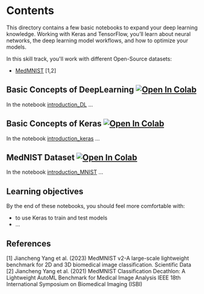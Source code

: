 # Contents

This directory contains a few basic notebooks to expand your deep learning knowledge. Working with Keras and TensorFlow, you’ll learn about neural networks, the deep learning model workflows, and how to optimize your models.

In this skill track, you'll work with different Open-Source datasets:
- [MedMNIST](https://medmnist.com/) [1,2]

## Basic Concepts of DeepLearning <a href="https://colab.research.google.com/github/University-Clinic-of-Neuroradiology/python-bootcamp/blob/main/notebooks/DeepLearning/01_introduction_DL.ipynb"><img src="https://colab.research.google.com/assets/colab-badge.svg" alt="Open In Colab"/></a>
In the notebook [introduction_DL](01_introduction_DL.ipynb) ...

## Basic Concepts of Keras <a href="https://colab.research.google.com/github/University-Clinic-of-Neuroradiology/python-bootcamp/blob/main/notebooks/DeepLearning/02_introduction_keras.ipynb"><img src="https://colab.research.google.com/assets/colab-badge.svg" alt="Open In Colab"/></a>
In the notebook [introduction_keras](02_introduction_keras.ipynb) ...

## MedNIST Dataset <a href="https://colab.research.google.com/github/University-Clinic-of-Neuroradiology/python-bootcamp/blob/main/notebooks/DeepLearning/03_introduction_MNIST.ipynb"><img src="https://colab.research.google.com/assets/colab-badge.svg" alt="Open In Colab"/></a>
In the notebook [introduction_MNIST](03_introduction_MNIST.ipynb) ...


## Learning objectives

By the end of these notebooks, you should feel more comfortable with:
- to use Keras to train and test models
- ...


## References
<a id="1">[1]</a>
Jiancheng Yang et al. (2023)
MedMNIST v2-A large-scale lightweight benchmark for 2D and 3D biomedical image classification.
Scientific Data
<a id="2">[2]</a> 
Jiancheng Yang et al. (2021)
MedMNIST Classification Decathlon: A Lightweight AutoML Benchmark for Medical Image Analysis
IEEE 18th International Symposium on Biomedical Imaging (ISBI)
